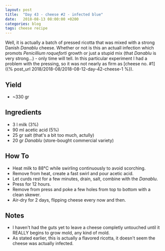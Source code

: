 ```yaml
---
layout: post
title:  "Day 43 - cheese #2 - infected blue"
date:   2018-08-13 08:00:00 +0200
categories: blog
tags: cheese recipe
---
```


Well, it is actually a batch of pressed ricotta that was mixed with a strong Danish _Danablu_ cheese. Whether or not is this an actuall infection which promots _Penicillium roqueforti_ growth or just a stupid mix (that _Danablu_ is very strong...) - only time will tell. In this particular experiment I had a problem with the pressing, so it was not nearly as firm as [cheese no. #1]({% post_url 2018/2018-08/2018-08-12-day-42-cheese-1 %}).

## Yield
- ~330 gr

## Ingredients
- 3 l milk (3%)
- 90 ml acetic acid (5%)
- 25 gr salt (that's a bit too much, actully)
- 20 gr _Danablu_ (store-bought commercial variety)

## How To
- Heat milk to 88&deg;C while swirling continuously to avoid scorching.
- Remove from heat, create a fast swirl and pour acetic acid.
- Let curds rest for a few minutes, drain, salt, combine with the _Danablu_.
- Press for 12 hours.
- Remove from press and poke a few holes from top to bottom with a clean skewer.
- Air-dry for 2 days, flipping cheese every now and then.

## Notes
- I haven't had the guts yet to leave a cheese completly untouched until it REALLY begins to grow mold, any kind of mold.
- As stated earlier, this is actually a flavored ricotta, it doesn't seem the cheese was actually infected.
